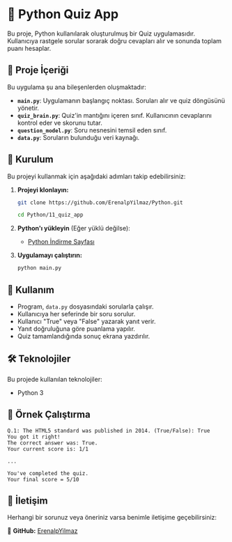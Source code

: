 # 🧠 Python Quiz App

Bu proje, Python kullanılarak oluşturulmuş bir Quiz uygulamasıdır. Kullanıcıya rastgele sorular sorarak doğru cevapları alır ve sonunda toplam puanı hesaplar.

## 📌 Proje İçeriği

Bu uygulama şu ana bileşenlerden oluşmaktadır:

- **`main.py`**: Uygulamanın başlangıç noktası. Soruları alır ve quiz döngüsünü yönetir.
- **`quiz_brain.py`**: Quiz'in mantığını içeren sınıf. Kullanıcının cevaplarını kontrol eder ve skorunu tutar.
- **`question_model.py`**: Soru nesnesini temsil eden sınıf.
- **`data.py`**: Soruların bulunduğu veri kaynağı.

## 🚀 Kurulum

Bu projeyi kullanmak için aşağıdaki adımları takip edebilirsiniz:

1. **Projeyi klonlayın:**

   ```bash
   git clone https://github.com/ErenalpYilmaz/Python.git

   cd Python/11_quiz_app
   ```

2. **Python'ı yükleyin** (Eğer yüklü değilse):

   - [Python İndirme Sayfası](https://www.python.org/downloads/)

3. **Uygulamayı çalıştırın:**

   ```bash
   python main.py
   ```

## 📜 Kullanım

- Program, `data.py` dosyasındaki sorularla çalışır.
- Kullanıcıya her seferinde bir soru sorulur.
- Kullanıcı "True" veya "False" yazarak yanıt verir.
- Yanıt doğruluğuna göre puanlama yapılır.
- Quiz tamamlandığında sonuç ekrana yazdırılır.

## 🛠 Teknolojiler

Bu projede kullanılan teknolojiler:

- Python 3

## 📝 Örnek Çalıştırma

```
Q.1: The HTML5 standard was published in 2014. (True/False): True
You got it right!
The correct answer was: True.
Your current score is: 1/1

...

You've completed the quiz.
Your final score = 5/10
```

## 📩 İletişim

Herhangi bir sorunuz veya öneriniz varsa benimle iletişime geçebilirsiniz:

🐙 **GitHub:** [ErenalpYilmaz](https://github.com/ErenalpYilmaz)
